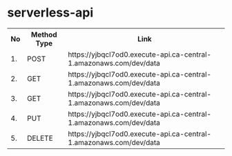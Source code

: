 # serverless-api

<table>
    <tr>
        <th>No</th>
        <th>Method Type</th>
        <th>Link</th>
    </tr>
    <tr>
        <td>1.</td>
        <td>POST</td>
        <td>https://yjbqcl7od0.execute-api.ca-central-1.amazonaws.com/dev/data</td>
    </tr>
    <tr>
        <td>2.</td>
        <td>GET</td>
        <td>https://yjbqcl7od0.execute-api.ca-central-1.amazonaws.com/dev/data</td>
    </tr>
    <tr>
        <td>3.</td>
        <td>GET</td>
        <td>https://yjbqcl7od0.execute-api.ca-central-1.amazonaws.com/dev/data</td>
    </tr>
    <tr>
        <td>4.</td>
        <td>PUT</td>
        <td>https://yjbqcl7od0.execute-api.ca-central-1.amazonaws.com/dev/data</td>
    </tr>
    <tr>
        <td>5.</td>
        <td>DELETE</td>
        <td>https://yjbqcl7od0.execute-api.ca-central-1.amazonaws.com/dev/data</td>
    </tr>
</table>



